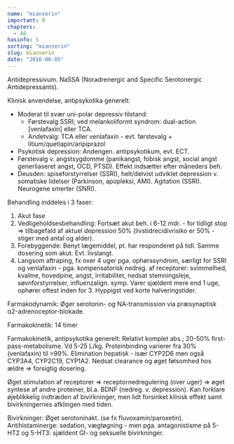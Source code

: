 ```yaml
---
name: "mianserin"
important: 0
chapters:  
  - 48
hasinfo: 1
sorting: "mianserin"
slug: mianserin
date: "2016-06-05"
---
```


Antidepressivum. NaSSA (Noradrenergic and Specific Serotonergic Antidepressants).

Klinisk anvendelse, antipsykotika generelt: <ul><li>Moderat til svær uni-polar depressiv tilstand: <ul><li>Førstevalg SSRI; ved melankoliformt syndrom: dual-action [venlafaxin] eller TCA.</li><li>Andetvalg: TCA eller venlafaxin - evt. førstevalg + litium/quetiapin/aripiprazol</li></ul></li><li>Psykotisk depression: Andengen. antipsykotikum, evt. ECT.</li><li>Førstevalg v. angstsygdomme (panikangst, fobisk angst, social angst generliaseret angst, OCD, PTSD). Effekt indsætter efter måneders beh.</li><li>Deusden: spiseforstyrrelser (SSRI), helt/delvist udviklet depression v. somatiske lidelser (Parkinson, apopleksi, AMI). Agitation (SSRI). Neurogene smerter (SNRI).</li></ul>

Behandling inddeles i 3 faser:<ol><li>Akut fase</li><li>Vedligeholdsesbehandling: Fortsæt akut beh. i 6-12 mdr. - for tidligt stop => tilbagefald af aktuel depression 50% (livstidrecidivrisiko er 50% - stiger med antal og alder).</li><li>Forebyggende: Benyt lægemiddel, pt. har responderet på tidl. Samme dosering som akut. Evt. livslangt.</li><li style=\list-style-type:disc\>Langsom aftraping, fx over 4 uger pga. ophørssyndrom, særligt for SSRI og venlafaxin - pga. kompensatorisk nedreg. af receptorer: svimmelhed, kvalme, hovedpine, angst, irritabilitet, nedsat stemningsleje, søvnforstyrrelser, influenzalign. symp. Varer sjældent mere end 1 uge, ophører oftest inden for 3. Hyppigst ved korte halveringstider.</li></ol>

Farmakodynamik: Øger serotonin- og NA-transmission via præsynaptisk α2-adrenoceptor-blokade.

Farmakokinetik: 14 timer

Farmakokinetik, antipsykotika generelt: Relativt komplet abs.; 20-50% first-pass-metabolisme. Vd 5-25 L/kg. Proteinbinding varierer fra 30% (venlafaxin) til >99%. Elimination hepatisk - især CYP2D6 men også CYP3A4, CYP2C19, CYP1A2. Nedsat clearance og øget følsomhed hos ældre => forsigtig dosering.

Øget stimulation af receptorer => receptornedregulering (over uger) => øget syntese af andre proteiner, bl.a. BDNF (nedreg. v. depression). Kan forklare øjeblikkelig indtræden af bivirkninger, men lidt forsinket klinisk effekt samt bivirkningernes afklingen med tiden.



Bivirkninger: Øget serotoninakt. (se fx fluvoxamin/paroxetin). Antihistaminerge: sedation, vægtøgning - men pga. antagonistisme på 5-HT2 og 5-HT3: sjældent GI- og seksuelle bivirkninger.
